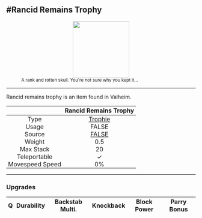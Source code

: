 <meta property="og:title" content="Rancid Remains Trophy - MoreValheim" /><meta property="og:type" content="website" /><meta property="og:image" content="/assets/rancid_remains_trophy.png" /><meta property="og:description" content="Rancid Remains Trophy is an item found in Valheim." /><meta name="theme-color" content="#546D78"><meta name="twitter:card" content="summary_large_image">
#Rancid Remains Trophy
-------------
<style>img {width:20px;}.tb {width:150px;display: block;margin-left: auto;margin-right: auto;}</style>

<style>.md-typeset table:not([class]) th:not([align]) {min-width:unset!important;}</style>
<style>td{padding:0em 0.3em!important;text-align:center!important;border-left:.05rem solid var(--md-default-fg-color--lightest)}</style>

<style>th{padding:0.1em 0.3em!important;text-align:center!important;font-weight:bold}</style>

<style>pre{text-align:right!important}</style>
<style>table tr td:first-child {border-left: 0;};</style>

<figure><img src="/assets/rancid_remains_trophy.png" class="tb" /><figcaption><small>A rank and rotten skull. You're not sure why you kept it...</small></figcaption></figure>

-------------

Rancid remains trophy is an item found in Valheim.

|        | Rancid Remains Trophy              |
| ----------- | ------------------------------------ |
| Type | [Trophie](../../types/trophie)
| Usage | FALSE<br>
| Source | [FALSE](../../items/false)
| Weight | 0.5 |
| Max Stack | 20 |
| Teleportable | ✓
| Movespeed Speed | 0%


-------------

### Upgrades
| Q | Durability | Backstab Multi. | Knockback | Block Power | Parry Bonus
| - | - | - | - | - | - 

